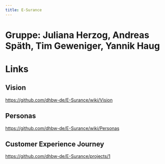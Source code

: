 ```yaml
---
title: E-Surance
---
```

# Gruppe: Juliana Herzog, Andreas Späth, Tim Geweniger, Yannik Haug
# Links
## Vision
https://github.com/dhbw-de/E-Surance/wiki/Vision
## Personas
https://github.com/dhbw-de/E-Surance/wiki/Personas
## Customer Experience Journey
https://github.com/dhbw-de/E-Surance/projects/1
